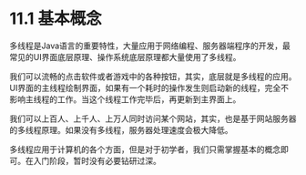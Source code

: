 # 11.1 基本概念

​    多线程是Java语言的重要特性，大量应用于网络编程、服务器端程序的开发，最常见的UI界面底层原理、操作系统底层原理都大量使用了多线程。

​    我们可以流畅的点击软件或者游戏中的各种按钮，其实，底层就是多线程的应用。UI界面的主线程绘制界面，如果有一个耗时的操作发生则启动新的线程，完全不影响主线程的工作。当这个线程工作完毕后，再更新到主界面上。

​    我们可以上百人、上千人、上万人同时访问某个网站，其实，也是基于网站服务器的多线程原理。如果没有多线程，服务器处理速度会极大降低。

​    多线程应用于计算机的各个方面，但是对于初学者，我们只需掌握基本的概念即可。在入门阶段，暂时没有必要钻研过深。
